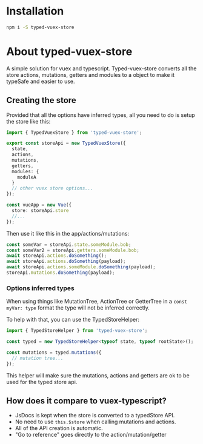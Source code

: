 # Installation

```bash
npm i -S typed-vuex-store
```

# About typed-vuex-store

A simple solution for vuex and typescript. Typed-vuex-store converts all the store actions, mutations, getters and modules to a object to make it typeSafe and easier to use.

## Creating the store

Provided that all the options have inferred types, all you need to do is setup the store like this:

```typescript
import { TypedVuexStore } from 'typed-vuex-store';

export const storeApi = new TypedVuexStore({
  state,
  actions,
  mutations,
  getters,
  modules: {
    moduleA
  }
  // other vuex store options...
});

const vueApp = new Vue({
  store: storeApi.store
  //...
});
```

Then use it like this in the app/actions/mutations:

```typescript
const someVar = storeApi.state.someModule.bob;
const someVar2 = storeApi.getters.someModule.bob;
await storeApi.actions.doSomething();
await storeApi.actions.doSomething(payload);
await storeApi.actions.someModule.doSomething(payload);
storeApi.mutations.doSomething(payload);
```

### Options inferred types

When using things like MutationTree, ActionTree or GetterTree in a `const myVar: type` format the type will not be inferred correctly.

To help with that, you can use the TypedStoreHelper:

```typescript
import { TypedStoreHelper } from 'typed-vuex-store';

const typed = new TypedStoreHelper<typeof state, typeof rootState>();

const mutations = typed.mutations({
  // mutation tree...
});
```

This helper will make sure the mutations, actions and getters are ok to be used for the typed store api.

## How does it compare to vuex-typescript?

- JsDocs is kept when the store is converted to a typedStore API.
- No need to use `this.$store` when calling mutations and actions.
- All of the API creation is automatic.
- "Go to reference" goes directly to the action/mutation/getter
